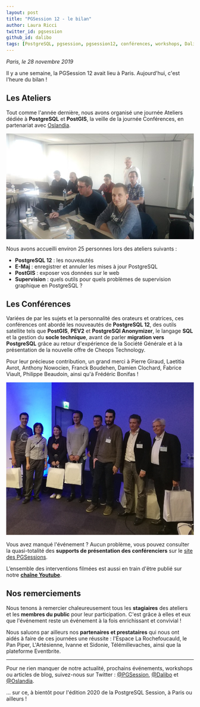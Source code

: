 ```yaml
---
layout: post
title: "PGSession 12 - le bilan"
author: Laura Ricci
twitter_id: pgsession
github_id: dalibo
tags: [PostgreSQL, pgsession, pgsession12, conférences, workshops, Dalibo, Oslandia, PostGIS, E-Maj, supervision, migration, PostgreSQL Anonymizer]
---
```


*Paris, le 28 novembre 2019*

Il y a une semaine, la PGSession 12 avait lieu à Paris. Aujourd'hui, c'est l'heure du bilan !

<!--MORE-->


## Les Ateliers

Tout comme l'année dernière, nous avons organisé une journée Ateliers dédiée à **PostgreSQL** et **PostGIS**, la veille de la journée Conférences, en partenariat avec [Oslandia](https://oslandia.com).

![atelier_emaj](https://github.com/dalibo/blog/blob/gh-pages/img/atelier_emaj.jpeg?raw=true)

Nous avons accueilli environ 25 personnes lors des ateliers suivants :

  * **PostgreSQL 12** : les nouveautés
  * **E-Maj** :  enregistrer et annuler les mises à jour PostgreSQL
  * **PostGIS** : exposer vos données sur le web
  * **Supervision** : quels outils pour quels problèmes de supervision graphique en PostgreSQL ?
 

## Les Conférences

Variées de par les sujets et la personnalité des orateurs et oratrices, ces conférences ont abordé les nouveautés de **PostgreSQL 12**, des outils satellite tels que **PostGIS**, **PEV2** et **PostgreSQl Anonymizer**, le langage **SQL** et la gestion du **socle technique**, avant de parler **migration vers PostgreSQL** grâce au retour d'expérience de la Société Générale et à la présentation de la nouvelle offre de Cheops Technology.

Pour leur précieuse contribution, un grand merci à Pierre Giraud, Laetitia Avrot, Anthony Nowocien, Franck Boudehen, Damien Clochard, Fabrice Viault, Philippe Beaudoin, ainsi qu'à Frédéric Bonifas  !

![orateurs](https://github.com/dalibo/blog/blob/gh-pages/img/orateurs.jpg?raw=true)

Vous avez manqué l'événement ? Aucun problème, vous pouvez consulter la quasi-totalité des **supports de présentation des conférenciers** sur le [site des PGSessions](https://dali.bo/2019_site_pgsessions).

L’ensemble des interventions filmées est aussi en train d'être publié sur notre **[chaîne Youtube](https://dali.bo/pgsession12_playlist)**.


## Nos remerciements

Nous tenons à remercier chaleureusement tous les **stagiaires** des ateliers et les **membres du public** pour leur participation. C'est grâce à elles et eux que l'événement reste un événement à la fois enrichissant et convivial !

Nous saluons par ailleurs nos **partenaires et prestataires** qui nous ont aidés à faire de ces journées une réussite : l'Espace La Rochefoucauld, le Pan Piper, L'Artésienne, Ivanne et Sidonie, Télémillevaches, ainsi que la plateforme Eventbrite.

-----------------------------------------

Pour ne rien manquer de notre actualité, prochains événements, workshops ou articles de blog, suivez-nous sur Twitter : [@PGSession](https://twitter.com/pgsession), [@Dalibo](https://twitter.com/dalibo) et [@Oslandia](https://twitter.com/oslandia_fr).

... sur ce, à bientôt pour l'édition 2020 de la PostgreSQL Session, à Paris ou ailleurs !
